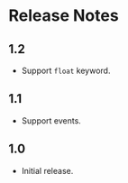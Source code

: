# Release Notes

## 1.2

* Support `float` keyword.

## 1.1

* Support events.

## 1.0

* Initial release.
